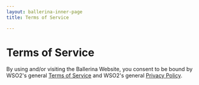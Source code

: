 ```yaml
---
layout: ballerina-inner-page
title: Terms of Service

---
```


<style>
.cBlallerina-io-docs-left-nav-container {
display:none;

}
#iBallerinaFooter {
	background: #eeeeee;
	padding: 40px 0;
	position: absolute;
	width: 100%;
	bottom: 0;
}
</style>

# Terms of Service

By using and/or visiting the Ballerina Website, you consent to be bound by WSO2's general [Terms of Service](https://wso2.com/terms-of-use) and WSO2's general [Privacy Policy](https://wso2.com/privacy-policy).
